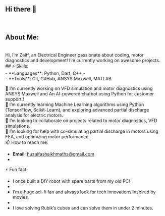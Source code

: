 ## Hi there 👋
<br>

## About Me:
<br>
Hi, I’m Zaiff, an Electrical Engineer passionate about coding, motor diagnostics and development! I’m currently working on awesome projects.
<br>
## ⚡ Skills:
<br>
- **Languages**: Python, Dart, C++
- <br>
- **Tools**: Git, GitHub, ANSYS Maxwell, MATLAB
<br>

🔭 I’m currently working on VFD simulation and motor diagnostics using ANSYS Maxwell and An AI-powered chatbot using Python for customer support.!
<br>
🌱 I’m currently learning Machine Learning algorithms using Python (TensorFlow, Scikit-Learn), and exploring advanced partial discharge analysis for electric motors.
<br>
👯 I’m looking to collaborate on projects related to motor diagnostics, VFD simulations. 
<br>
🤔 I’m looking for help with co-simulating partial discharge in motors using FEA, and optimizing motor performance.
<br>
📫 How to reach me: 

- **Email**: huzaifashaikhmaths@gmail.com
- <br>
⚡ Fun fact: 
<br>
- I once built a DIY robot with spare parts from my old PC!
- <br>
- I’m a huge sci-fi fan and always look for tech innovations inspired by movies.
- <br>
- I love solving Rubik’s cubes and can solve them in under 2 minutes.

